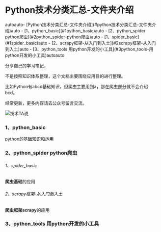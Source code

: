 
# Python技术分类汇总-文件夹介绍

<!-- TOC -->autoauto- [Python技术分类汇总-文件夹介绍](#python技术分类汇总-文件夹介绍)auto        - [1、python_basic](#1python_basic)auto        - [2、python_spider python爬虫](#2python_spider-python爬虫)auto                    - [1、spider_basic](#1spider_basic)auto                    - [2、scrapy框架-从入门到入土](#2scrapy框架-从入门到入土)auto        - [3、python_tools 用python开发的小工具](#3python_tools-用python开发的小工具)autoauto<!-- /TOC -->

分享自己的学习笔记，

不是按照知识体系整理，这个文档主要围绕应用目的进行整理。

比如Python有abcd基础知识，但爬虫主要用到a，那在爬虫部分就不会介绍bcd。

经常更新，更多内容请去公众号留言交流。

![技术TA说](https://github.com/kanmendashu2020/resouce/blob/master/image/tec_code.jpg)

### 1、python_basic
python的基础知识和运用

### 2、python_spider python爬虫
###### 1、spider_basic

**爬虫基础**的应用

###### 2、scrapy框架-从入门到入土

**爬虫框架scrapy**的应用

### 3、python_tools 用python开发的小工具
